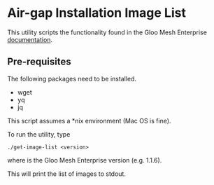 # Air-gap Installation Image List
This utility scripts the functionality found in the Gloo Mesh Enterprise [documentation](https://docs.solo.io/gloo-mesh-enterprise/latest/setup/installation/airgap_install/).  

## Pre-requisites
The following packages need to be installed.
- wget
- yq
- jq

This script assumes a *nix environment (Mac OS is fine).

To run the utility, type

```
./get-image-list <version>
```

where <version> is the Gloo Mesh Enterprise version (e.g. 1.1.6).

This will print the list of images to stdout.